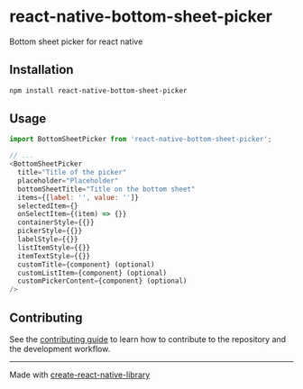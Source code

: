 # react-native-bottom-sheet-picker

Bottom sheet picker for react native

## Installation

```sh
npm install react-native-bottom-sheet-picker
```

## Usage

```js
import BottomSheetPicker from 'react-native-bottom-sheet-picker';

// ...
<BottomSheetPicker
  title="Title of the picker"
  placeholder="Placeholder"
  bottomSheetTitle="Title on the bottom sheet"
  items={[label: '', value: '']}
  selectedItem={}
  onSelectItem={(item) => {}}
  containerStyle={{}}
  pickerStyle={{}}
  labelStyle={{}}
  listItemStyle={{}}
  itemTextStyle={{}}
  customTitle={component} (optional)
  customListItem={component} (optional)
  customPickerContent={component} (optional)
/>
```

## Contributing

See the [contributing guide](CONTRIBUTING.md) to learn how to contribute to the repository and the development workflow.

<!-- ## License

MIT -->

---

Made with [create-react-native-library](https://github.com/callstack/react-native-builder-bob)
